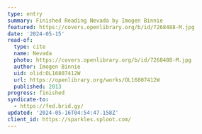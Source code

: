 ```yaml
---
type: entry
summary: Finished Reading Nevada by Imogen Binnie
featured: https://covers.openlibrary.org/b/id/7268488-M.jpg
date: '2024-05-15'
read-of:
  type: cite
  name: Nevada
  photo: https://covers.openlibrary.org/b/id/7268488-M.jpg
  author: Imogen Binnie
  uid: olid:OL16807412W
  url: https://openlibrary.org/works/OL16807412W
  published: 2013
progress: finished
syndicate-to:
  - https://fed.brid.gy/
updated: '2024-05-16T04:54:47.158Z'
client_id: https://sparkles.sploot.com/
---
```

